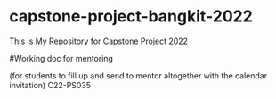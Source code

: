 # capstone-project-bangkit-2022
This is My Repository for Capstone Project 2022

#Working doc for mentoring 
<p>(for students to fill up and send to mentor 
altogether with the calendar invitation)
C22-PS035</p>
